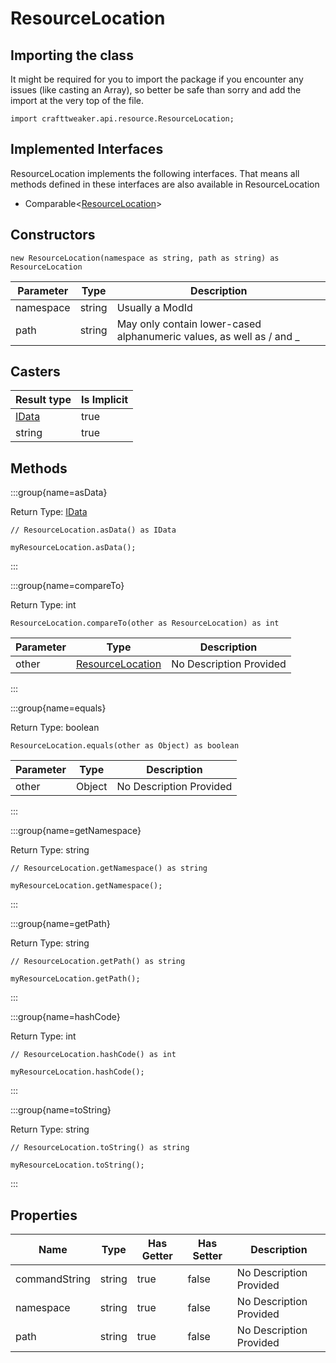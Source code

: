 # ResourceLocation

## Importing the class

It might be required for you to import the package if you encounter any issues (like casting an Array), so better be safe than sorry and add the import at the very top of the file.
```zenscript
import crafttweaker.api.resource.ResourceLocation;
```


## Implemented Interfaces
ResourceLocation implements the following interfaces. That means all methods defined in these interfaces are also available in ResourceLocation

- Comparable&lt;[ResourceLocation](/vanilla/api/resource/ResourceLocation)&gt;

## Constructors


```zenscript
new ResourceLocation(namespace as string, path as string) as ResourceLocation
```
| Parameter | Type | Description |
|-----------|------|-------------|
| namespace | string | Usually a ModId |
| path | string | May only contain lower-cased alphanumeric values, as well as / and _ |



## Casters

| Result type | Is Implicit |
|-------------|-------------|
| [IData](/vanilla/api/data/IData) | true |
| string | true |

## Methods

:::group{name=asData}

Return Type: [IData](/vanilla/api/data/IData)

```zenscript
// ResourceLocation.asData() as IData

myResourceLocation.asData();
```

:::

:::group{name=compareTo}

Return Type: int

```zenscript
ResourceLocation.compareTo(other as ResourceLocation) as int
```

| Parameter | Type | Description |
|-----------|------|-------------|
| other | [ResourceLocation](/vanilla/api/resource/ResourceLocation) | No Description Provided |


:::

:::group{name=equals}

Return Type: boolean

```zenscript
ResourceLocation.equals(other as Object) as boolean
```

| Parameter | Type | Description |
|-----------|------|-------------|
| other | Object | No Description Provided |


:::

:::group{name=getNamespace}

Return Type: string

```zenscript
// ResourceLocation.getNamespace() as string

myResourceLocation.getNamespace();
```

:::

:::group{name=getPath}

Return Type: string

```zenscript
// ResourceLocation.getPath() as string

myResourceLocation.getPath();
```

:::

:::group{name=hashCode}

Return Type: int

```zenscript
// ResourceLocation.hashCode() as int

myResourceLocation.hashCode();
```

:::

:::group{name=toString}

Return Type: string

```zenscript
// ResourceLocation.toString() as string

myResourceLocation.toString();
```

:::


## Properties

| Name | Type | Has Getter | Has Setter | Description |
|------|------|------------|------------|-------------|
| commandString | string | true | false | No Description Provided |
| namespace | string | true | false | No Description Provided |
| path | string | true | false | No Description Provided |

